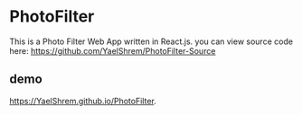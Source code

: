 # PhotoFilter
This is a Photo Filter Web App written in React.js. you can view source code here: https://github.com/YaelShrem/PhotoFilter-Source
## demo
https://YaelShrem.github.io/PhotoFilter.
